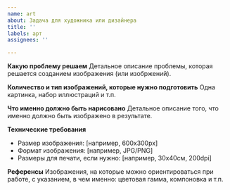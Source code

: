 ```yaml
---
name: art
about: Задача для художника или дизайнера
title: ''
labels: арт
assignees: ''

---
```


**Какую проблему решаем**
Детальное описание проблемы, которая решается созданием изображения (или изобржений).

**Количество и тип изображений, которые нужно подготовить**
Одна картинка, набор иллюстраций и т.п.

**Что именно должно быть нарисовано**
Детальное описание того, что именно должно быть изображено в результате.

**Технические требования**
- Размер изображения: [например, 600х300px]
- Формат изображения: [например, JPG/PNG]
- Размеры для печати, если нужно: [например, 30х40см, 200dpi]

**Референсы**
Изображения, на которые можно ориентироваться при работе, с указанием, в чем именно: цветовая гамма, компоновка и т.п.
